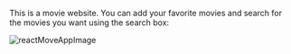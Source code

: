 This is a movie website. You can add your favorite movies and search for the movies you want using the search box:

![reactMoveAppImage](https://github.com/Jeyhun2004/MovieWebsite-React-Js/assets/145285678/cbe5931d-27c1-4de5-840b-ab98d75d0f03)
